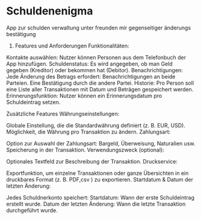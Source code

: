 # Schuldenenigma
App zur schulden verwaltung unter freunden mir gegenseitiger änderungs bestätigung
1. Features und Anforderungen
Funktionalitäten:

Kontakte auswählen: Nutzer können Personen aus dem Telefonbuch der App hinzufügen.
Schuldenstatus: Es wird angegeben, ob man Geld gegeben (Kreditor) oder bekommen hat (Debitor).
Benachrichtigungen: Jede Änderung des Betrags erfordert:
Benachrichtigungen an beide Parteien.
Eine Bestätigung durch die andere Partei.
Historie: Pro Person soll eine Liste aller Transaktionen mit Datum und Beträgen gespeichert werden.
Erinnerungsfunktion: Nutzer können ein Erinnerungsdatum pro Schuldeintrag setzen.


Zusätzliche Features
Währungseinstellungen:

Globale Einstellung, die die Standardwährung definiert (z. B. EUR, USD).
Möglichkeit, die Währung pro Transaktion zu ändern.
Zahlungsart:

Option zur Auswahl der Zahlungsart: Bargeld, Überweisung, Naturalien usw.
Speicherung in der Transaktion.
Verwendungszweck (optional):

Optionales Textfeld zur Beschreibung der Transaktion.
Druckservice:

Exportfunktion, um einzelne Transaktionen oder ganze Übersichten in ein druckbares Format (z. B. PDF,csv ) zu exportieren.
Startdatum & Datum der letzten Änderung:

Jedes Schuldnerkonto speichert:
Startdatum: Wann der erste Schuldeintrag erstellt wurde.
Datum der letzten Änderung: Wann die letzte Transaktion durchgeführt wurde.
